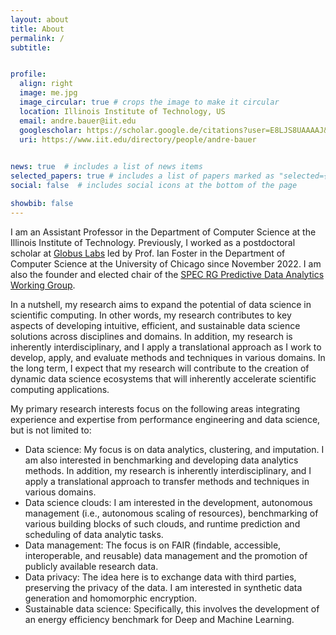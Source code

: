 ```yaml
---
layout: about
title: About
permalink: /
subtitle: 


profile:
  align: right
  image: me.jpg
  image_circular: true # crops the image to make it circular
  location: Illinois Institute of Technology, US
  email: andre.bauer@iit.edu
  googlescholar: https://scholar.google.de/citations?user=E8LJS8UAAAAJ&hl
  uri: https://www.iit.edu/directory/people/andre-bauer
  

news: true  # includes a list of news items
selected_papers: true # includes a list of papers marked as "selected={true}"
social: false  # includes social icons at the bottom of the page

showbib: false
---
```


I am an Assistant Professor in the Department of Computer Science at the Illinois Institute of Technology. Previously, I worked as a postdoctoral scholar at [Globus Labs](https://labs.globus.org/) led by Prof. Ian Foster in the Department of Computer Science at the University of Chicago since November 2022. I am also the founder and elected chair of the [SPEC RG Predictive Data Analytics Working Group](https://research.spec.org/working-groups/rg-predictive-data-analytics/).

In a nutshell, my research aims to expand the potential of data science in scientific computing. In other words, my research contributes to key aspects of developing intuitive, efficient, and sustainable data science solutions across disciplines and domains. In addition, my research is inherently interdisciplinary, and I apply a translational approach as I work to develop, apply, and evaluate methods and techniques in various domains. In the long term, I expect that my research will contribute to the creation of dynamic data science ecosystems that will inherently accelerate scientific computing applications. 

My primary research interests focus on the following areas integrating experience and expertise from performance engineering and data science, but is not limited to: 
* Data science: My focus is on data analytics, clustering, and imputation. I am also interested in benchmarking and developing data analytics methods. In addition, my research is inherently interdisciplinary, and I apply a translational approach to transfer methods and techniques in various domains.
* Data science clouds: I am interested in the development, autonomous management (i.e., autonomous scaling of resources), benchmarking of various building blocks of such clouds, and runtime prediction and scheduling of data analytic tasks.
* Data management: The focus is on FAIR (findable, accessible, interoperable, and reusable) data management and the promotion of publicly available research data.
* Data privacy: The idea here is to exchange data with third parties, preserving the privacy of the data. I am interested in synthetic data generation and homomorphic encryption.
* Sustainable data science: Specifically, this involves the development of an energy efficiency benchmark for Deep and Machine Learning.
